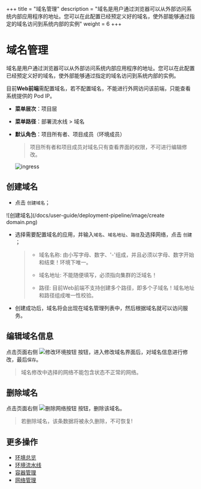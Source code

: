 ﻿+++
title = "域名管理"
description = "域名是用户通过浏览器可以从外部访问系统内部应用程序的地址。您可以在此配置已经预定义好的域名，使外部能够通过指定的域名访问到系统内部的实例"
weight = 6
+++


# 域名管理

域名是用户通过浏览器可以从外部访问系统内部应用程序的地址。您可以在此配置已经预定义好的域名，使外部能够通过指定的域名访问到系统内部的实例。

目前**Web前端**需配置域名，若不配置域名，不能进行外网访问该前端，只能查看系统提供的 Pod IP。

  - **菜单层次**：项目层
  - **菜单路径**：部署流水线 > 域名
  - **默认角色**：项目所有者、项目成员（环境成员）
    <blockquote class="note">
         项目所有者和项目成员对域名只有查看界面的权限，不可进行编辑修改。
      </blockquote>

    ![ingress](/docs/user-guide/deployment-pipeline/image/ingress.png) 

## 创建域名
- 点击 `创建域名`；

![创建域名](/docs/user-guide/deployment-pipeline/image/create domain.png) 

 - 选择需要配置域名的应用，并输入`域名`、`域名地址`、`路径`及选择网络，点击 `创建` ；
    
     <blockquote class="warning">

     - 域名名称: 由小写字母、数字、'-'组成，并且必须以字母、数字开始和结束！环境下唯一。
     
     - 域名地址: 不能随便填写，必须指向集群的泛域名！
     
     - 路径: 目前Web前端不支持创建多个路径，即多个子域名！域名地址和路径组成唯一性校验。
     
      </blockquote>

 - 创建成功后，域名将会出现在域名管理列表中，然后根据域名就可以访问服务。
  

## 编辑域名信息

点击页面右侧 ![修改环境按钮](/docs/user-guide/deployment-pipeline/image/update_network_button.png) 按钮，进入修改域名界面后，对域名信息进行修改，最后`保存`。
<blockquote class="note">
域名修改中选择的网络不能包含状态不正常的网络。
</blockquote>


## 删除域名

点击页面右侧 ![删除网络按钮](/docs/user-guide/deployment-pipeline/image/delete_network_button.png) 按钮，删除该域名。
<blockquote class="warning">
若删除域名，该条数据将被永久删除，不可恢复!
</blockquote>

## 更多操作
- [环境总览](../environments-overview)
- [环境流水线](../environment-pipeline)
- [容器管理](../container)
- [网络管理](../service)
